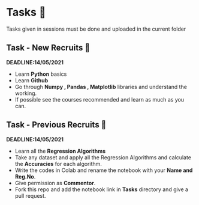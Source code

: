 # Tasks 📑
Tasks given in sessions must be done and uploaded in the current folder

## Task - New Recruits 📌
   **DEADLINE:14/05/2021**
   
   * Learn **Python** basics
   * Learn **Github**
   * Go through **Numpy , Pandas , Matplotlib** libraries and understand the working.
   * If possible see the courses recommended and learn as much as you can.

## Task - Previous Recruits 📌
   **DEADLINE:14/05/2021**
   
   * Learn all the **Regression Algorithms** 
   * Take any dataset and apply all the Regression Algorithms and calculate the **Accuracies** for each algorithm.
   * Write the codes in Colab and rename the notebook with your **Name and Reg.No**.
   * Give permission as **Commentor**.
   * Fork this repo and add the notebook link in **Tasks** directory and give a pull request.
   
  
  
